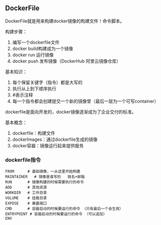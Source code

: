 ## DockerFile
DockerFile就是用来构建docker镜像的构建文件！命令脚本。

构建步骤：
1. 编写一个dockerfile文件
2. docker build构建成为一个镜像
3. docker run 运行镜像
4. docker push 发布镜像（DockerHub 阿里云镜像仓库）


基本知识： 
1. 每个保留关键字（指令）都是大写的
2. 执行从上到下顺序执行
3. #表示注释
4. 每一个指令都会创建提交一个新的镜像曾（最后一层为一个可写container）


dockerfile是面向开发的，docker镜像逐渐成为了企业交付的标准。  

基本概念：  
1. dockerfile：构建文件
2. dockerImages：通过dockerfile生成的镜像
3. docker容器：镜像运行起来提供服务


### dockerfile指令
```shell script
FROM      # 基础镜像，一从这里开始构建
MAINTAINER   # 镜像是谁写的   姓名+邮箱
RUN       # 镜像构建的时候需要执行的命令
ADD       # 其他资源
WORKDIR   # 工作目录
VOLUME    # 挂载目录
EXPOSE    # 暴露端口
CMD       # 容器启动的时候要运行的命令 （只有最后一个会生效）
ENTRYPOINT # 容器启动的时候要运行的命令 （可以追加）
ENV
```